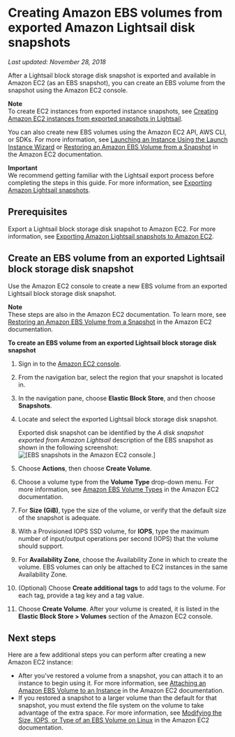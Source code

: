 # Creating Amazon EBS volumes from exported Amazon Lightsail disk snapshots<a name="amazon-lightsail-creating-ebs-volumes-from-exported-snapshots"></a>

 *Last updated: November 28, 2018* 

After a Lightsail block storage disk snapshot is exported and available in Amazon EC2 \(as an EBS snapshot\), you can create an EBS volume from the snapshot using the Amazon EC2 console\.

**Note**  
To create EC2 instances from exported instance snapshots, see [Creating Amazon EC2 instances from exported snapshots in Lightsail](amazon-lightsail-creating-ec2-instances-from-exported-snapshots.md#amazon-lightsail-creating-ec2-instances-from-exported-snapshots.title)\.

You can also create new EBS volumes using the Amazon EC2 API, AWS CLI, or SDKs\. For more information, see [Launching an Instance Using the Launch Instance Wizard](https://docs.aws.amazon.com/AWSEC2/latest/UserGuide/launching-instance.html) or [Restoring an Amazon EBS Volume from a Snapshot](https://docs.aws.amazon.com/AWSEC2/latest/UserGuide/ebs-restoring-volume.html) in the Amazon EC2 documentation\.

**Important**  
We recommend getting familiar with the Lightsail export process before completing the steps in this guide\. For more information, see [Exporting Amazon Lightsail snapshots](amazon-lightsail-exporting-snapshots.md)\.

## Prerequisites<a name="creating-ebs-volumes-from-exported-snapshots-prerequisites"></a>

Export a Lightsail block storage disk snapshot to Amazon EC2\. For more information, see [Exporting Amazon Lightsail snapshots to Amazon EC2](amazon-lightsail-exporting-snapshots-to-amazon-ec2.md)\.

## Create an EBS volume from an exported Lightsail block storage disk snapshot<a name="create-an-ebs-volume-from-exported-snapshot"></a>

Use the Amazon EC2 console to create a new EBS volume from an exported Lightsail block storage disk snapshot\.

**Note**  
These steps are also in the Amazon EC2 documentation\. To learn more, see [Restoring an Amazon EBS Volume from a Snapshot](https://docs.aws.amazon.com/AWSEC2/latest/UserGuide/ebs-restoring-volume.html) in the Amazon EC2 documentation\.

**To create an EBS volume from an exported Lightsail block storage disk snapshot**

1. Sign in to the [Amazon EC2 console](https://console.aws.amazon.com/ec2/)\.

1. From the navigation bar, select the region that your snapshot is located in\.

1. In the navigation pane, choose **Elastic Block Store**, and then choose **Snapshots**\.

1. Locate and select the exported Lightsail block storage disk snapshot\.

   Exported disk snapshot can be identified by the *A disk snapshot exported from Amazon Lightsail* description of the EBS snapshot as shown in the following screenshot:  
![\[EBS snapshots in the Amazon EC2 console.\]](https://d9yljz1nd5001.cloudfront.net/en_us/b2fb86c05aa70ef4defbdc74847a0bb8/images/amazon-lightsail-ec2-console-ebs-snapshots.png)

1. Choose **Actions**, then choose **Create Volume**\.

1. Choose a volume type from the **Volume Type** drop\-down menu\. For more information, see [Amazon EBS Volume Types](https://docs.aws.amazon.com/AWSEC2/latest/UserGuide/EBSVolumeTypes.html) in the Amazon EC2 documentation\.

1. For **Size \(GiB\)**, type the size of the volume, or verify that the default size of the snapshot is adequate\.

1. With a Provisioned IOPS SSD volume, for **IOPS**, type the maximum number of input/output operations per second \(IOPS\) that the volume should support\.

1. For **Availability Zone**, choose the Availability Zone in which to create the volume\. EBS volumes can only be attached to EC2 instances in the same Availability Zone\.

1. \(Optional\) Choose **Create additional tags** to add tags to the volume\. For each tag, provide a tag key and a tag value\.

1. Choose **Create Volume**\. After your volume is created, it is listed in the **Elastic Block Store > Volumes** section of the Amazon EC2 console\.

## Next steps<a name="creating-ebs-volumes-from-exported-snapshots-next-steps"></a>

Here are a few additional steps you can perform after creating a new Amazon EC2 instance:
+ After you've restored a volume from a snapshot, you can attach it to an instance to begin using it\. For more information, see [Attaching an Amazon EBS Volume to an Instance](https://docs.aws.amazon.com/AWSEC2/latest/UserGuide/ebs-attaching-volume.html) in the Amazon EC2 documentation\.
+ If you restored a snapshot to a larger volume than the default for that snapshot, you must extend the file system on the volume to take advantage of the extra space\. For more information, see [Modifying the Size, IOPS, or Type of an EBS Volume on Linux](https://docs.aws.amazon.com/AWSEC2/latest/UserGuide/ebs-modify-volume.html) in the Amazon EC2 documentation\.